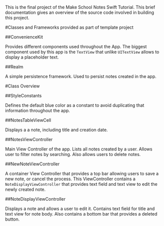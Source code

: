 This is the final project of the Make School Notes Swift Tutorial. This brief documentation gives an overview of the source code involved in building this project.

#Classes and Frameworks provided as part of template project

##ConvenienceKit

Provides different components used throughout the App. The biggest component used by this app is the `TextView` that unlike `UITextView` allows to display a placeholder text.

##Realm

A simple persistence framework. Used to persist notes created in the app.

#Class Overview

##StyleConstants

Defines the default blue color as a constant to avoid duplicating that information throughout the app.

##NotesTableViewCell

Displays a a note, including title and creation date.

##NotesViewController

Main View Controller of the app. Lists all notes created by a user. Allows user to filter notes by searching. Also allows users to delete notes.

##NewNoteViewController

A container View Controller that provides a top bar allowing users to save a new note, or cancel the process. This ViewController contains a `NoteDisplayViewController` that provides text field and text view to edit the newly created note.

##NoteDisplayViewController

Displays a note and allows a user to edit it. Contains text field for title and text view for note body. Also contains a bottom bar that provides a deleted button.


